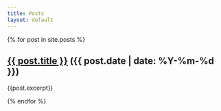 ```yaml
---
title: Posts
layout: default
---
```


{% for post in site.posts %}
## [{{ post.title }}]({{post.url}}) ({{ post.date | date: %Y-%m-%d }})

{{post.excerpt}}

{% endfor %}